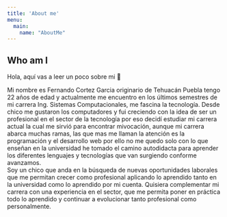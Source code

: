 ```yaml
---
title: 'About me'
menu:
  main:
    name: "AboutMe"
---
```


## Who am I

Hola, aquí vas a leer un poco sobre mi 🤩

Mi nombre es Fernando Cortez Garcia originario de Tehuacán Puebla tengo 22 años de edad y actualmente me encuentro en los últimos semestres de mi carrera Ing. Sistemas Computacionales, me fascina la tecnología. Desde chico me gustaron los computadores y fui creciendo con la idea de ser un profesional en el sector de la tecnología por eso decidí estudiar mi carrera actual la cual me sirvió para encontrar mivocación, aunque mi carrera abarca muchas ramas, las que mas me llaman la atención es la programación y el desarrollo web por ello no me quedo solo con lo que enseñan en la universidad he tomado el camino autodidacta para aprender los diferentes lenguajes y tecnologías que van surgiendo conforme avanzamos. <br> Soy un chico que anda en la búsqueda de nuevas oportunidades laborales que me permitan crecer como profesional aplicando lo aprendido tanto en la universidad como lo aprendido por mi cuenta. Quisiera complementar mi carrera con una experiencia en el sector, que me permita poner en práctica todo lo aprendido y continuar a evolucionar tanto profesional como personalmente.
                    
